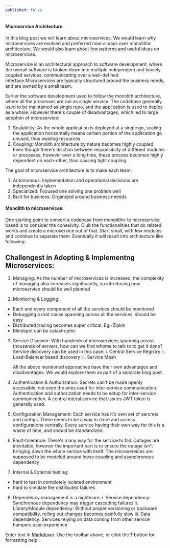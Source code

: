 ```yaml
---
published: false
---
```


#### Microservice Architecture
In this blog post we will learn about microservices. We would learn why microservices are evolved and preferred now-a-days over monolithic architecture. We would also learn about few patterns and useful ideas on microservices.

Microservice is an architectural approach to software development, where the overall software is broken down into multiple independent and loosely coupled services, communicating over a well-defined interface.Microservices are typically structured around the business needs, and are owned by a small team.

Earlier the software development used to follow the monolith architecture, where all the processes are run as single service. The codebase generally used to be maintained as single repo, and the application is used to deploy as a whole. However there's couple of disadvantages, which led to large adoption of microservice:
1. Scalability: As the whole application is deployed at a single go, scaling the application horizontally means certain portion of the application go unused, thus wasting resources
2. Coupling: Monolith architecture by nature becomes highly coupled. Even though there's disction between responsibiity of different modules or processes, however over a long time, these process becomes highly dependent on each-other, thus causing tight coupling.

The goal of microservice architecture is to make each team:
1. Autonomous: Implementation and operational decisions are independently taken
2. Specialized: Focused one solving one problem well
3. Built for business: Organized around business neeeds 

#### Monolith to microservices:
One starting point to convert a codebase from monolithic to microservice based is to consider the cohesivity. Club the functionalities that do related works and create a microservice out of that. Start small, with few modules and continue to separate them. Eventually it will result into architecture like following:

## Challengest in Adopting & Implementng Microservices:

1. Managing: As the number of microservices is increased, the complexity of managing also increases significantly, so introducing new microservice should be well planned

2. Monitoring & Logging: 
- Each and every component of all the services should be monitored
- Debugging a root cause spanning across all the services, should be easy
- Distributed tracing becomes super critical: Eg:-Zipkin
- Blindspot can be catastrophic

3. Service Discover:
With hundreds of microservices spanning across thousands of servers, how can we find whome to talk to to get it done? Service discovery can be used in this case:
	i. Central Service Registry
    ii. Load-Balancer based discovery
    iii. Service Mesh
    
   All the above mentioned approaches have their own advantages and disadvantages. We would explore them as part of a separate blog post.

4. Authentication & Authorization: Secrets can't be made openly accessible, not even the ones used for inter-service communication. Authentication and authorization needs to be setup for inter-service communication. A central interal service that issues JWT token is generally used.

5. Configuration Management: Each service has it's own set of sercrets and configs. There needs to be a way to store and access configurations centrally. Every service having their own way for this is a waste of time, and should be standardized.

6. Fault-tolerance: There's many way for the service to fail. Outages are inevitable, however the important part is to ensure the outage isn't bringing down the whole service with itself. The microservices are supposed to be modeled around loose coupling and asynchronous dependency

7. Internal & External testing:
- hard to test in completely isolated environment
- hard to simulate the distributed failures

8. Dependency management is a nightmare:
	i. Service dependency: Synchronous dependency may trigger cascading failures
    ii. Library/Module dependency: Without proper versioning or backward compatibility, rolling out changes becomes painfully slow
    iii. Data dependency: Services relying on data coming from other service hampers user-experience




Enter text in [Markdown](http://daringfireball.net/projects/markdown/). Use the toolbar above, or click the **?** button for formatting help.
